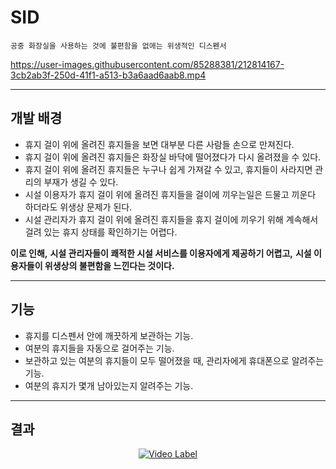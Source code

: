 # SID
`공중 화장실을 사용하는 것에 불편함을 없애는 위생적인 디스펜서`

https://user-images.githubusercontent.com/85288381/212814167-3cb2ab3f-250d-41f1-a513-b3a6aad6aab8.mp4
***
## 개발 배경
- 휴지 걸이 위에 올려진 휴지들을 보면 대부분 다른 사람들 손으로 만져진다.
- 휴지 걸이 위에 올려진 휴지들은 화장실 바닥에 떨어졌다가 다시 올려졌을 수 있다.
- 휴지 걸이 위에 올려진 휴지들은 누구나 쉽게 가져갈 수 있고, 휴지들이 사라지면 관리의 부재가 생길 수 있다.
- 시설 이용자가 휴지 걸이 위에 올려진 휴지들을 걸이에 끼우는일은 드물고 끼운다 하더라도 위생상 문제가 된다.
- 시설 관리자가  휴지 걸이 위에 올려진 휴지들을 휴지 걸이에 끼우기 위해 계속해서 걸려 있는 휴지 상태를 확인하기는 어렵다.

**이로 인해,**
**시설 관리자들이 쾌적한 시설 서비스를 이용자에게 제공하기 어렵고,**
**시설 이용자들이 위생상의 불편함을 느낀다는 것이다.**
***
## 기능
- 휴지를 디스펜서 안에 깨끗하게 보관하는 기능.
- 여분의 휴지들을 자동으로 걸어주는 기능.
- 보관하고 있는 여분의 휴지들이 모두 떨어졌을 때, 관리자에게 휴대폰으로 알려주는 기능.
- 여분의 휴지가 몇개 남아있는지 알려주는 기능.
***
## 결과
<div align="center">

[![Video Label](http://img.youtube.com/vi/q-NV_HC_r4k/0.jpg)](https://youtu.be/q-NV_HC_r4k)

</div>
